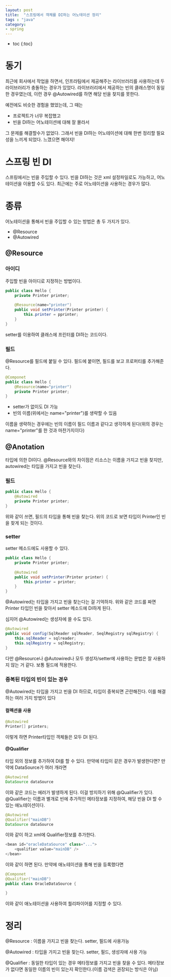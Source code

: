 ```yaml
---
layout: post
title:  "스프링에서 객체를 DI하는 어노테이션 정리"
tags : "java"
category:
- spring
---
```


* toc
{:toc}

# 동기
최근에 회사에서 작업을 하면서, 인프라팀에서 제공해주는 라이브러리를 사용하는데 두 라이브러리가 충돌하는 경우가 있었다. 라이브러리에서 제공하는 빈의 클래스명이 동일한 경우였는데, 이런 경우 @Autowired를 하면 해당 빈을 찾지를 못한다.

예전에도 비슷한 경험을 했었는데, 그 때는

- 프로젝트가 너무 복잡했고
- 빈을 DI하는 어노테이션에 대해 잘 몰라서

그 문제를 해결할수가 없었다. 그래서 빈을 DI하는 어노테이션에 대해 한번 정리할 필요성을 느끼게 되었다. 느꼈으면 해야지!

# 스프링 빈 DI
스프링에서는 빈을 주입할 수 있다. 빈을 DI하는 것은 xml 설정파일로도 가능하고, 어노테이션을 이용할 수도 있다. 최근에는 주로 어노테이션을 사용하는 경우가 많다.

# 종류
어노테이션을 통해서 빈을 주입할 수 있는 방법은 총 두 가지가 있다.

- @Resource
- @Autowired

## @Resource

### 아이디
주입할 빈을 아이디로 지정하는 방법이다. 

~~~java
public class Hello {
	private Printer printer;
	
	@Resource(name="printer")
	public void setPrinter(Printer printer) {
		this.printer = pprinter;
	}
}
~~~

setter를 이용하여 클래스에 프린터를 DI하는 코드이다.

### 필드
@Resource를 필드에 붙일 수 있다. 필드에 붙이면, 필드를 보고 프로퍼티를 추가해준다.

~~~java
@Componet
public class Hello {
	@Resource(name="printer")
	private Printer printer;
}
~~~
- setter가 없이도 DI 가능
- 빈의 이름(위에서는 name="printer")를 생략할 수 있음

이름을 생략하는 경우에는 빈의 이름이 필드 이름과 같다고 생각하게 된다(위의 경우는 name="printer"를 한 것과 마찬가지이다)

## @Anotation

타입에 의한 DI이다. @Resource와의 차이점은 리소스는 이름을 가지고 빈을 찾지만, autowired는 타입을 가지고 빈을 찾는다.

### 필드
~~~java
public class Hello {
	@Autowired
	private Printer printer;
}
~~~
위와 같이 쓰면, 필드의 타입을 통해 빈을 찾는다. 위의 코드로 보면 타입이 Printer인 빈을 찾게 되는 것이다.

### setter
setter 메소드에도 사용할 수 있다.

~~~java
public class Hello {
	private Printer printer;
	
	@Autowired
	public void setPrinter(Printer printer) {
		this.printer = printer;
	}
}
~~~
@Autowired는 타입을 가지고 빈을 찾는다는 걸 기억하자. 위와 같은 코드를 짜면 Printer 타입인 빈을 찾아서 setter 메소드에 DI하게 된다.

심지어 @Autowired는 생성자에 쓸 수도 있다.

~~~java
@Autowired
public void config(SqlReader sqlReader, SeqlRegistry sqlRegistry) {
	this.sqlReader = sqlreader;
	this.sqlRegistry = sqlRegistry;
}
~~~

다만 @Resource나 @Autowired나 모두 생성자/setter에 사용하는 문법은 잘 사용하지 않는 거 같다. 보통 필드에 적용한다.

### 중복된 타입의 빈이 있는 경우
@Autowired는 타입을 가지고 빈을 DI 하므로, 타입이 중복되면 곤란해진다. 이를 해결하는 여러 가지 방법이 있다

#### 컬렉션을 사용
~~~java
@Autowired
Printer[] printers;
~~~
이렇게 하면 Printer타입인 객체들은 모두 DI 된다.

#### @Qualifier
타입 외의 정보를 추가하여 DI를 할 수 있다. 만약에 타입이 같은 경우가 발생한다면? 만약에 DataSource가 여러 개라면

~~~java
@Autowired
DataSource dataSource
~~~
이와 같은 코드는 에러가 발생하게 된다. 이걸 방지하기 위해 @Qualifier가 있다. @Qualifier는 이름과 별개로 빈에 추가적인 메타정보를 지정하여, 해당 빈을 DI 할 수 있는 애노테이션이다.

~~~java
@Autowired
@Qualifier("mainDB")
DataSource dataSource
~~~
이와 같이 하고 xml에 Qualifier정보를 추가한다.

~~~java
<bean id="oracleDataSource" class="...">
	<qualifier value="mainDB" />
</bean>
~~~
이와 같이 하면 된다. 만약에 애노테이션을 통해 빈을 등록했다면

~~~java
@Componet
@Qualifier("mainDB")
public class OracleDataSource {

}
~~~
이와 같이 애노테이션을 사용하여 퀄리파이어를 지정할 수 있다.

# 정리
@Resource : 이름을 가지고 빈을 찾는다. setter, 필드에 사용가능

@Autowired : 타입을 가지고 빈을 찾는다. setter, 필드, 생성자에 사용 가능

@Qualifier : 동일한 타입이 있는 경우 메타정보를 가지고 빈을 찾을 수 있다. 메타정보가 없다면 동일한 이름의 빈이 있는지 확인한다.(이름 검색은 권장되는 방식은 아님)